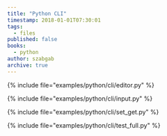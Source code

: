 ```yaml
---
title: "Python CLI"
timestamp: 2018-01-01T07:30:01
tags:
  - files
published: false
books:
  - python
author: szabgab
archive: true
---
```



{% include file="examples/python/cli/editor.py" %}

{% include file="examples/python/cli/input.py" %}

{% include file="examples/python/cli/set_get.py" %}

{% include file="examples/python/cli/test_full.py" %}


